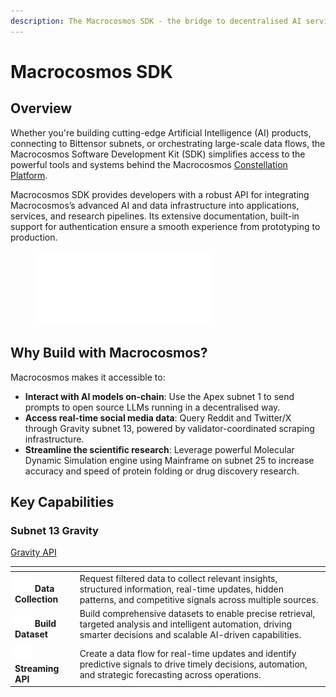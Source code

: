 ```yaml
---
description: The Macrocosmos SDK - the bridge to decentralised AI services
---
```


# Macrocosmos SDK

## Overview

Whether you're building cutting-edge Artificial Intelligence (AI) products, connecting to Bittensor subnets, or orchestrating large-scale data flows, the Macrocosmos Software Development Kit (SDK) simplifies access to the powerful tools and systems behind the Macrocosmos [Constellation Platform](https://app.macrocosmos.ai/).

Macrocosmos SDK provides developers with a robust API for integrating Macrocosmos’s advanced AI and data infrastructure into applications, services, and research pipelines. Its extensive documentation, built-in support for authentication ensure a smooth experience from prototyping to production.

<figure><img src=".gitbook/assets/MC_logo_Toro_White@4x (1).png" alt="" width="284"><figcaption></figcaption></figure>

## Why Build with Macrocosmos?

Macrocosmos makes it accessible to:

* **Interact with AI models on-chain**: Use the Apex subnet 1 to send prompts to open source LLMs running in a decentralised way.
* **Access real-time social media data**: Query Reddit and Twitter/X through Gravity subnet 13, powered by validator-coordinated scraping infrastructure.
* **Streamline the scientific research**: Leverage powerful Molecular Dynamic Simulation engine using Mainframe on subnet 25 to increase accuracy and speed of protein folding or drug discovery research.

## Key Capabilities

### Subnet 13 Gravity

<a href="developers/macrocosmos-sdk/gravity.md" class="button secondary">Gravity API</a>

<table data-view="cards"><thead><tr><th></th><th></th></tr></thead><tbody><tr><td><img src=".gitbook/assets/collection-icon.png" alt=""> <strong>Data Collection</strong></td><td>Request filtered data to collect relevant insights, structured information, real-time updates, hidden patterns, and competitive signals across multiple sources.</td></tr><tr><td><img src=".gitbook/assets/dataset-icon.png" alt=""> <strong>Build Dataset</strong></td><td>Build comprehensive datasets to enable precise retrieval, targeted analysis and intelligent automation, driving smarter decisions and scalable AI-driven capabilities.</td></tr><tr><td><img src=".gitbook/assets/stream2.png" alt=""> <strong>Streaming API</strong></td><td>Create a data flow for real-time updates and identify predictive signals to drive timely decisions, automation, and strategic forecasting across operations.</td></tr></tbody></table>
